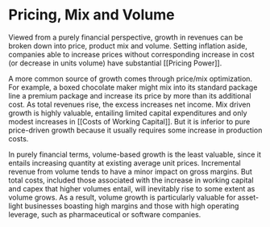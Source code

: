 # Pricing, Mix and Volume
Viewed from a purely financial perspective, growth in revenues can be broken down into price, product mix and volume. 
Setting inflation aside, companies able to increase prices without corresponding increase in cost (or decrease in units volume) have substantial [[Pricing Power]].

A more common source of growth comes through price/mix optimization. For example, a boxed chocolate maker might mix into its standard package line a premium package and increase its price by more than its additional cost. As total revenues rise, the excess increases net income. 
Mix driven growth is highly valuable, entailing limited capital expenditures and only modest increases in [[Costs of Working Capital]]. But it is inferior to pure price-driven growth because it usually requires some increase in production costs.

In purely financial terms, volume-based growth is the least valuable, since it entails increasing quantity at existing average unit prices. Incremental revenue from volume tends to have a minor impact on gross margins. But total costs, included those associated with the increase in working capital and capex that higher volumes entail, will inevitably rise to some extent as volume grows. As a result, volume growth is particularly valuable for asset-light businesses boasting high margins and those with high operating leverage, such as pharmaceutical or software companies.
